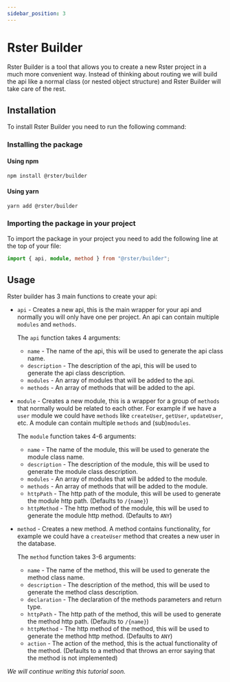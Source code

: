 ```yaml
---
sidebar_position: 3
---
```


# Rster Builder

Rster Builder is a tool that allows you to create a new Rster project in a much more convenient way. Instead of thinking about routing we will build the api like a normal class (or nested object structure) and Rster Builder will take care of the rest.

## Installation

To install Rster Builder you need to run the following command:

### Installing the package

#### Using npm

```bash
npm install @rster/builder
```

#### Using yarn

```bash
yarn add @rster/builder
```

### Importing the package in your project

To import the package in your project you need to add the following line at the top of your file:

```typescript
import { api, module, method } from "@rster/builder";
```

## Usage

Rster builder has 3 main functions to create your api:

- `api` - Creates a new api, this is the main wrapper for your api and normally you will only have one per project. An api can contain multiple `modules` and `methods`.

  The `api` function takes 4 arguments:

  - `name` - The name of the api, this will be used to generate the api class name.
  - `description` - The description of the api, this will be used to generate the api class description.
  - `modules` - An array of modules that will be added to the api.
  - `methods` - An array of methods that will be added to the api.

- `module` - Creates a new module, this is a wrapper for a group of `methods` that normally would be related to each other. For example if we have a `user` module we could have `methods` like `createUser`, `getUser`, `updateUser`, etc. A module can contain multiple `methods` and (sub)`modules`.

  The `module` function takes 4-6 arguments:

  - `name` - The name of the module, this will be used to generate the module class name.
  - `description` - The description of the module, this will be used to generate the module class description.
  - `modules` - An array of modules that will be added to the module.
  - `methods` - An array of methods that will be added to the module.
  - `httpPath` - The http path of the module, this will be used to generate the module http path. (Defaults to `/{name}`)
  - `httpMethod` - The http method of the module, this will be used to generate the module http method. (Defaults to `ANY`)

- `method` - Creates a new method. A method contains functionality, for example we could have a `createUser` method that creates a new user in the database.

  The `method` function takes 3-6 arguments:

  - `name` - The name of the method, this will be used to generate the method class name.
  - `description` - The description of the method, this will be used to generate the method class description.
  - `declaration` - The declaration of the methods parameters and return type.
  - `httpPath` - The http path of the method, this will be used to generate the method http path. (Defaults to `/{name}`)
  - `httpMethod` - The http method of the method, this will be used to generate the method http method. (Defaults to `ANY`)
  - `action` - The action of the method, this is the actual functionality of the method. (Defaults to a method that throws an error saying that the method is not implemented)

_We will continue writing this tutorial soon._

<!--
### Creating a new api

Lets just start with a simple example. We will create a new api that has a `user` module with a `createUser` method.

```typescript
const users = [];

const api = api(
  "MyApi",
  ["My api"],
  [
    module(
      "users",
      ["User module"],
      [],
      [
        method(
          "createUser",
          ["Creates a new user"],
          (name: string, age: number) => {
            users.push({ name, age });
          }
        ),
      ],
      "/users"
    ),
  ]
);
``` -->

